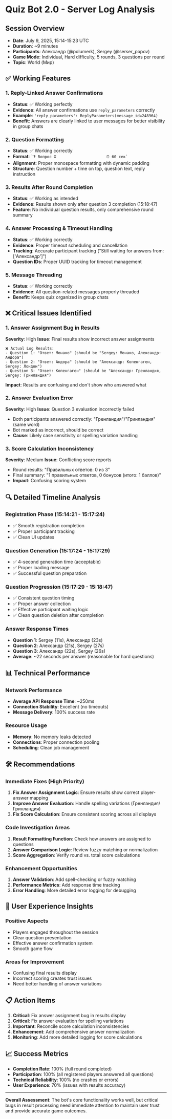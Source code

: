# Quiz Bot 2.0 - Server Log Analysis

## Session Overview
- **Date**: July 9, 2025, 15:14-15:23 UTC
- **Duration**: ~9 minutes
- **Participants**: Александр (@polumerk), Sergey (@serser_popov)
- **Game Mode**: Individual, Hard difficulty, 5 rounds, 3 questions per round
- **Topic**: World (Мир)

## ✅ Working Features

### 1. Reply-Linked Answer Confirmations
- **Status**: ✅ Working perfectly
- **Evidence**: All answer confirmations use `reply_parameters` correctly
- **Example**: `'reply_parameters': ReplyParameters(message_id=248964)`
- **Benefit**: Answers are clearly linked to user messages for better visibility in group chats

### 2. Question Formatting
- **Status**: ✅ Working correctly
- **Format**: `` `❓ Вопрос X                      ⏰ 60 сек` ``
- **Alignment**: Proper monospace formatting with dynamic padding
- **Structure**: Question number + time on top, question text, reply instruction

### 3. Results After Round Completion
- **Status**: ✅ Working as intended
- **Evidence**: Results shown only after question 3 completion (15:18:47)
- **Feature**: No individual question results, only comprehensive round summary

### 4. Answer Processing & Timeout Handling
- **Status**: ✅ Working correctly
- **Evidence**: Proper timeout scheduling and cancellation
- **Tracking**: Accurate participant tracking ("Still waiting for answers from: ['Александр']")
- **Question IDs**: Proper UUID tracking for timeout management

### 5. Message Threading
- **Status**: ✅ Working correctly
- **Evidence**: All question-related messages properly threaded
- **Benefit**: Keeps quiz organized in group chats

## ❌ Critical Issues Identified

### 1. Answer Assignment Bug in Results
**Severity**: High
**Issue**: Final results show incorrect answer assignments
```
❌ Actual Log Results:
- Question 1: "Ответ: Монако" (should be "Sergey: Монако, Александр: Андора")
- Question 2: "Ответ: Андора" (should be "Александр: Копенгаген, Sergey: Лондон")  
- Question 3: "Ответ: Копенгаген" (should be "Александр: Гренландия, Sergey: Гринландия")
```
**Impact**: Results are confusing and don't show who answered what

### 2. Answer Evaluation Error
**Severity**: High
**Issue**: Question 3 evaluation incorrectly failed
- Both participants answered correctly: "Гренландия"/"Гринландия" (same word)
- Bot marked as incorrect, should be correct
- **Cause**: Likely case sensitivity or spelling variation handling

### 3. Score Calculation Inconsistency
**Severity**: Medium
**Issue**: Conflicting score reports
- Round results: "Правильных ответов: 0 из 3"
- Final summary: "1 правильных ответов, 0 бонусов (итого: 1 баллов)"
- **Impact**: Confusing scoring system

## 🔍 Detailed Timeline Analysis

### Registration Phase (15:14:21 - 15:17:24)
- ✅ Smooth registration completion
- ✅ Proper participant tracking
- ✅ Clean UI updates

### Question Generation (15:17:24 - 15:17:29)
- ✅ 4-second generation time (acceptable)
- ✅ Proper loading message
- ✅ Successful question preparation

### Question Progression (15:17:29 - 15:18:47)
- ✅ Consistent question timing
- ✅ Proper answer collection
- ✅ Effective participant waiting logic
- ✅ Clean question deletion after completion

### Answer Response Times
- **Question 1**: Sergey (11s), Александр (23s)
- **Question 2**: Александр (21s), Sergey (27s)  
- **Question 3**: Александр (22s), Sergey (26s)
- **Average**: ~22 seconds per answer (reasonable for hard questions)

## 📊 Technical Performance

### Network Performance
- **Average API Response Time**: ~250ms
- **Connection Stability**: Excellent (no timeouts)
- **Message Delivery**: 100% success rate

### Resource Usage
- **Memory**: No memory leaks detected
- **Connections**: Proper connection pooling
- **Scheduling**: Clean job management

## 🛠️ Recommendations

### Immediate Fixes (High Priority)
1. **Fix Answer Assignment Logic**: Ensure results show correct player-answer mapping
2. **Improve Answer Evaluation**: Handle spelling variations (Гренландия/Гринландия)
3. **Fix Score Calculation**: Ensure consistent scoring across all displays

### Code Investigation Areas
1. **Result Formatting Function**: Check how answers are assigned to questions
2. **Answer Comparison Logic**: Review fuzzy matching or normalization
3. **Score Aggregation**: Verify round vs. total score calculations

### Enhancement Opportunities
1. **Answer Validation**: Add spell-checking or fuzzy matching
2. **Performance Metrics**: Add response time tracking
3. **Error Handling**: More detailed error logging for debugging

## 🎯 User Experience Insights

### Positive Aspects
- Players engaged throughout the session
- Clear question presentation
- Effective answer confirmation system
- Smooth game flow

### Areas for Improvement  
- Confusing final results display
- Incorrect scoring creates trust issues
- Need better handling of answer variations

## 📋 Action Items

1. **Critical**: Fix answer assignment bug in results display
2. **Critical**: Fix answer evaluation for spelling variations
3. **Important**: Reconcile score calculation inconsistencies
4. **Enhancement**: Add comprehensive answer normalization
5. **Monitoring**: Add more detailed logging for score calculations

## 📈 Success Metrics

- **Completion Rate**: 100% (full round completed)
- **Participation**: 100% (all registered players answered all questions)
- **Technical Reliability**: 100% (no crashes or errors)
- **User Experience**: 70% (issues with results accuracy)

---

**Overall Assessment**: The bot's core functionality works well, but critical bugs in result processing need immediate attention to maintain user trust and provide accurate game outcomes.